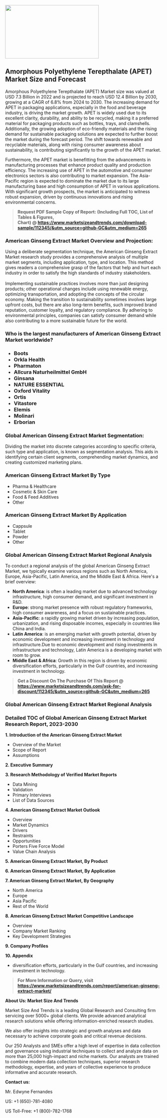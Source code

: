 <p><img class="alignnone size-medium wp-image-20088" src="https://ffe5etoiles.com/wp-content/uploads/2024/12/MST1-300x171.png" alt="" width="300" height="171" /></p><h2>Amorphous Polyethylene Terepthalate (APET) Market Size and Forecast</h2><p>Amorphous Polyethylene Terepthalate (APET) Market size was valued at USD 7.3 Billion in 2022 and is projected to reach USD 12.4 Billion by 2030, growing at a CAGR of 6.8% from 2024 to 2030. The increasing demand for APET in packaging applications, especially in the food and beverage industry, is driving the market growth. APET is widely used due to its excellent clarity, durability, and ability to be recycled, making it a preferred material for packaging products such as bottles, trays, and clamshells. Additionally, the growing adoption of eco-friendly materials and the rising demand for sustainable packaging solutions are expected to further boost the market during the forecast period. The shift towards renewable and recyclable materials, along with rising consumer awareness about sustainability, is contributing significantly to the growth of the APET market.</p><p>Furthermore, the APET market is benefitting from the advancements in manufacturing processes that enhance product quality and production efficiency. The increasing use of APET in the automotive and consumer electronics sectors is also contributing to market expansion. The Asia-Pacific region is expected to dominate the market due to its large manufacturing base and high consumption of APET in various applications. With significant growth prospects, the market is anticipated to witness robust expansion, driven by continuous innovations and rising environmental concerns.</p></p><blockquote id="" class=""><strong>Request PDF Sample Copy of Report: (Including Full TOC, List of Tables &amp; Figures, Chart)&nbsp;@&nbsp;<strong><a href="https://www.marketsizeandtrends.com/download-sample/112345/&utm_source=github-GC&utm_medium=265" target="_blank">https://www.marketsizeandtrends.com/download-sample/112345/&utm_source=github-GC&utm_medium=265</a></strong></strong></blockquote><h3 id="" class="">American Ginseng Extract Market&nbsp;Overview and Projection:</h3><p id="" class="">Using a deliberate segmentation technique, the American Ginseng Extract Market research study provides a comprehensive analysis of multiple market segments, including application, type, and location. This method gives readers a comprehensive grasp of the factors that help and hurt each industry in order to satisfy the high standards of industry stakeholders. <br /> <br />Implementing sustainable practices involves more than just designing products; other operational changes include using renewable energy, optimizing transportation, and adopting the concepts of the circular economy. Making the transition to sustainability sometimes involves large upfront costs, but there are also long-term benefits, such improved brand reputation, customer loyalty, and regulatory compliance. By adhering to environmental principles, companies can satisfy consumer demand while also contributing to a more sustainable future for the world.</p><h3 id="" class="">Who is the largest manufacturers of&nbsp;American Ginseng Extract Market worldwide?</h3><h3 class=""><p><ul><li>Boots </li><li> Orkla Health </li><li> Pharmaton </li><li> Allcura Naturheilmittel GmbH </li><li> Ginsana </li><li> NATURE ESSENTIAL </li><li> Oxford Vitality </li><li> Ortis </li><li> Vitastore </li><li> Elemis </li><li> Molinari </li><li> Erborian</li></ul></p></h3><h3 id="" class="">Global&nbsp;American Ginseng Extract Market Segmentation:</h3><p id="" class="">Dividing the market into discrete categories according to specific criteria, such type and application, is known as segmentation analysis. This aids in identifying certain client segments, comprehending market dynamics, and creating customized marketing plans.</p><h3 id="" class="">American Ginseng Extract Market&nbsp;By Type</h3><p><p><ul><li>Pharma & Healthcare</li><li> Cosmetic & Skin Care</li><li> Food & Feed Additives</li><li> Other</p></li></ul></p></p><h3 id="" class="">American Ginseng Extract Market&nbsp;By Application</h3><p class=""><p><ul><li>Cappsule</li><li> Tablet</li><li> Powder</li><li> Other</li></ul></p></p><h3 id="" class="">Global American Ginseng Extract Market Regional Analysis</h3><p id="" class="">To conduct a regional analysis of the global American Ginseng Extract Market, we typically examine various regions such as North America, Europe, Asia-Pacific, Latin America, and the Middle East &amp; Africa. Here's a brief overview:</p><ul><li><strong>North America</strong>: is often a leading market due to advanced technology infrastructure, high consumer demand, and significant investment in R&amp;D.</li><li><strong>Europe</strong>: strong market presence with robust regulatory frameworks, high consumer awareness, and a focus on sustainable practices.</li><li><strong>Asia-Pacific</strong>: a rapidly growing market driven by increasing population, urbanization, and rising disposable incomes, especially in countries like China and India.</li><li><strong>Latin America</strong>: is an emerging market with growth potential, driven by economic development and increasing investment in technology and infrastructure.Due to economic development and rising investments in infrastructure and technology, Latin America is a developing market with room to grow.</li><li><strong>Middle East &amp; Africa</strong>: Growth in this region is driven by economic diversification efforts, particularly in the Gulf countries, and increasing investment in technology.</li></ul><blockquote id="" class=""><strong>Get a Discount On The Purchase Of This Report @ <strong><a href="https://www.marketsizeandtrends.com/ask-for-discount/112345/&utm_source=github-GC&utm_medium=265" target="_blank">https://www.marketsizeandtrends.com/ask-for-discount/112345/&utm_source=github-GC&utm_medium=265</a></strong></strong></blockquote><h3 id="" class="">Global American Ginseng Extract Market Regional Analysis</h3><h3 id="" class="">Detailed TOC of Global American Ginseng Extract Market Research Report, 2023-2030</h3><p id="" class=""><strong>1. Introduction of the American Ginseng Extract Market</strong></p><ul><li>Overview of the Market</li><li>Scope of Report</li><li>Assumptions</li></ul><p id="" class=""><strong>2. Executive Summary</strong></p><p id="" class=""><strong>3. Research Methodology of Verified Market Reports</strong></p><ul><li>Data Mining</li><li>Validation</li><li>Primary Interviews</li><li>List of Data Sources</li></ul><p id="" class=""><strong>4. American Ginseng Extract Market Outlook</strong></p><ul><li>Overview</li><li>Market Dynamics</li><li>Drivers</li><li>Restraints</li><li>Opportunities</li><li>Porters Five Force Model</li><li>Value Chain Analysis</li></ul><p id="" class=""><strong>5. American Ginseng Extract Market, By Product</strong></p><p id="" class=""><strong>6. American Ginseng Extract Market, By Application</strong></p><p id="" class=""><strong>7. American Ginseng Extract Market, By Geography</strong></p><ul><li>North America</li><li>Europe</li><li>Asia Pacific</li><li>Rest of the World</li></ul><p id="" class=""><strong>8. American Ginseng Extract Market Competitive Landscape</strong></p><ul><li>Overview</li><li>Company Market Ranking</li><li>Key Development Strategies</li></ul><p id="" class=""><strong>9. Company Profiles</strong></p><p id="" class=""><strong>10. Appendix</strong></p><ul><li>diversification efforts, particularly in the Gulf countries, and increasing investment in technology.</li></ul><blockquote id="" class=""><strong>For More Information or Query, visit <strong><strong><a href="https://www.marketsizeandtrends.com/report/american-ginseng-extract-market/" target="_blank">https://www.marketsizeandtrends.com/report/american-ginseng-extract-market/</a></strong></strong></strong></blockquote><p id="" class=""><strong>About Us: Market Size And Trends</strong></p><p id="" class="">Market Size And Trends is a leading Global Research and Consulting firm servicing over 5000+ global clients. We provide advanced analytical research solutions while offering information-enriched research studies.</p><p id="" class="">We also offer insights into strategic and growth analyses and data necessary to achieve corporate goals and critical revenue decisions.</p><p id="" class="">Our 250 Analysts and SMEs offer a high level of expertise in data collection and governance using industrial techniques to collect and analyze data on more than 25,000 high-impact and niche markets. Our analysts are trained to combine modern data collection techniques, superior research methodology, expertise, and years of collective experience to produce informative and accurate research.</p><p id="" class=""><strong>Contact us:</strong></p><p id="" class="">Mr. Edwyne Fernandes</p><p id="" class="">US: +1 (650)-781-4080</p><p id="" class="">US Toll-Free: +1 (800)-782-1768</p>
